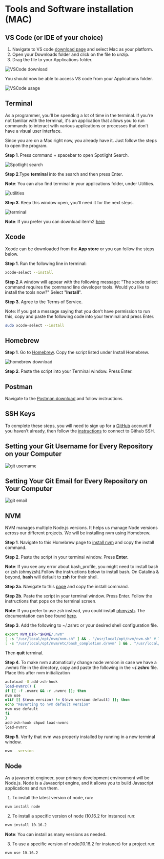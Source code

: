 # Tools and Software installation (MAC)

## VS Code (or IDE of your choice)

1. Navigate to VS code [download page](https://code.visualstudio.com/download) and select Mac as your platform.
2. Open your Downloads folder and click on the file to unzip.
3. Drag the file to your Applications folder.

![VSCode download](https://user-images.githubusercontent.com/40123461/151488316-14947ad9-e894-4d4a-a027-93ec4e81d0eb.png)

You should now be able to access VS code from your Applications folder.

![VSCode usage](https://user-images.githubusercontent.com/40123461/151488494-717fc1f1-2c7b-4066-8b6f-c76eb5da7206.png)

## Terminal

As a programmer, you'll be spending a lot of time in the terminal. If you're not familiar with the terminal, it's an application that allows you to run commands to interact with various applications or processes that don't have a visual user interface.

Since you are on a Mac right now, you already have it. Just follow the steps to open the program.

**Step 1**. Press command + spacebar to open Spotlight Search.

![Spotlight search](https://user-images.githubusercontent.com/40123461/151489020-85d4c763-3080-458f-96f7-3fd670a040e9.png)

**Step 2**.Type **terminal** into the search and then press Enter.

**Note**: You can also find terminal in your applications folder, under Utilities.

![utilities](https://user-images.githubusercontent.com/40123461/151489317-7dbcfe8b-ae21-44e7-9294-7ca4b0716f32.png)

**Step 3**. Keep this window open, you'll need it for the next steps.

![terminal](https://user-images.githubusercontent.com/40123461/151489451-08b9cb85-4c4f-45bf-b05e-5d2194cf467c.png)

**Note**: If you prefer you can download iterm2 [here](https://iterm2.com/downloads.html)

## Xcode

Xcode can be downloaded from the **App store** or you can follow the steps below.

**Step 1**. Run the following line in terminal:

```sh
xcode-select --install
```

**Step 2**.A window will appear with the following message: "The xcode select command requires the command line developer tools. Would you like to install the tools now?" Select "**Install**".

**Step 3**. Agree to the Terms of Service.

Note: If you get a message saying that you don't have permission to run this, copy and paste the following code into your terminal and press Enter.

```sh
sudo xcode-select --install
```

## Homebrew

**Step 1**. Go to [Homebrew](https://brew.sh/). Copy the script listed under Install Homebrew.

![homebrew download](https://user-images.githubusercontent.com/40123461/151490511-5fc1cc60-6075-4bd0-90e2-086f5d5b3ddb.png)

**Step 2**. Paste the script into your Terminal window. Press Enter.

## Postman

Navigate to the [Postman download](https://www.postman.com/downloads/) and follow instructions.

## SSH Keys

To complete these steps, you will need to sign up for a [GitHub](https://github.com/) account if you haven't already, then follow the [instructions](https://docs.github.com/en/authentication/connecting-to-github-with-ssh/checking-for-existing-ssh-keys) to connect to Github SSH.

## Setting your Git Username for Every Repository on your Computer

![git username](https://user-images.githubusercontent.com/40123461/151491220-6d751145-a357-450d-a11f-786556bfb19b.png)

## Setting Your Git Email for Every Repository on Your Computer

![git email](https://user-images.githubusercontent.com/40123461/151491821-3874039a-6cb8-475b-af16-0aec5cd15890.png)

## NVM

NVM manages multiple Node.js versions. It helps us manage Node versions across our different projects. We will be installing nvm using Homebrew.

**Step 1**. Navigate to this Homebrew page to [install nvm](https://formulae.brew.sh/formula/nvm) and copy the install command.

**Step 2**. Paste the script in your terminal window. Press **Enter**.

**Note**: If you see any error about bash_profile, you might need to install bash or zsh (ohmyzsh).Follow the instructions below to install bash. On Catalina & beyond, **bash** will default to **zsh** for their shell.

**Step 2a**. Navigate to this [page](https://formulae.brew.sh/formula/bash) and copy the install command.

**Step 2b**. Paste the script in your terminal window. Press Enter. Follow the instructions that pops on the terminal screen.

**Note**: If you prefer to use zsh instead, you could install [ohmyzsh](https://ohmyz.sh/#install). The documentation can bee found [here](https://github.com/ohmyzsh/ohmyzsh).

**Step 3**. Add the following to ~/.zshrc or your desired shell configuration file.

```sh
export NVM_DIR="$HOME/.nvm"
[ -s "/usr/local/opt/nvm/nvm.sh" ] && . "/usr/local/opt/nvm/nvm.sh" # This loads nvm
[ -s "/usr/local/opt/nvm/etc/bash_completion.d/nvm" ] && . "/usr/local/opt/nvm/etc/bash_completion.d/nvm" # This loads nvm bash_completion
```

Then **quit** terminal.

**Step 4**. To make nvm automatically change node version in case we have a .nvmrc file in the directory, copy and paste the following in the **~/.zshrc** file. Place this after nvm initialization

```sh
autoload -U add-zsh-hook
load-nvmrc() {
if [[ -f .nvmrc && -r .nvmrc ]]; then
nvm use
elif [[ $(nvm version) != $(nvm version default) ]]; then
echo "Reverting to nvm default version"
nvm use default
fi
}
add-zsh-hook chpwd load-nvmrc
load-nvmrc
```

**Step 5**. Verify that nvm was properly installed by running in a new terminal window.

```sh
nvm --version
```

## Node

As a javascript engineer, your primary development environment will be Node.js. Node is a Javascript engine, and it allows you to build Javascript applications and run them.

1. To install the latest version of node, run:

```sh
nvm install node
```

2. To install a specific version of node (10.16.2 for instance) run:

```sh
nvm install 10.16.2
```

**Note**: You can install as many versions as needed.

3. To use a specific version of node(10.16.2 for instance) for a project run:

```sh
nvm use 10.16.2
```
